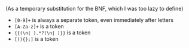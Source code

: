 (As a temporary substitution for the BNF, which I was too lazy to define)

- `[0-9]+` is always a separate token, even immediately after letters
- `[A-Za-z]+` is a token
- `{{(\n| ).*?(\n| )}}` is a token
- `[(){};]` is a token
